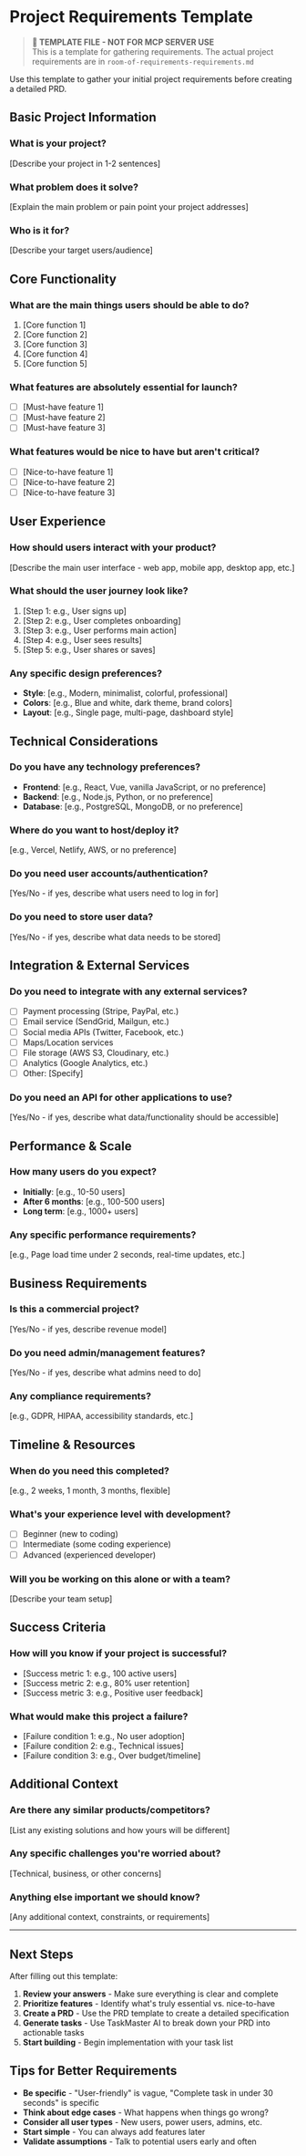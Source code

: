 # Project Requirements Template

> **📝 TEMPLATE FILE - NOT FOR MCP SERVER USE**  
> This is a template for gathering requirements. The actual project requirements are in `room-of-requirements-requirements.md`

Use this template to gather your initial project requirements before creating a detailed PRD.

## Basic Project Information

### What is your project?
[Describe your project in 1-2 sentences]

### What problem does it solve?
[Explain the main problem or pain point your project addresses]

### Who is it for?
[Describe your target users/audience]

## Core Functionality

### What are the main things users should be able to do?
1. [Core function 1]
2. [Core function 2]
3. [Core function 3]
4. [Core function 4]
5. [Core function 5]

### What features are absolutely essential for launch?
- [ ] [Must-have feature 1]
- [ ] [Must-have feature 2]
- [ ] [Must-have feature 3]

### What features would be nice to have but aren't critical?
- [ ] [Nice-to-have feature 1]
- [ ] [Nice-to-have feature 2]
- [ ] [Nice-to-have feature 3]

## User Experience

### How should users interact with your product?
[Describe the main user interface - web app, mobile app, desktop app, etc.]

### What should the user journey look like?
1. [Step 1: e.g., User signs up]
2. [Step 2: e.g., User completes onboarding]
3. [Step 3: e.g., User performs main action]
4. [Step 4: e.g., User sees results]
5. [Step 5: e.g., User shares or saves]

### Any specific design preferences?
- **Style**: [e.g., Modern, minimalist, colorful, professional]
- **Colors**: [e.g., Blue and white, dark theme, brand colors]
- **Layout**: [e.g., Single page, multi-page, dashboard style]

## Technical Considerations

### Do you have any technology preferences?
- **Frontend**: [e.g., React, Vue, vanilla JavaScript, or no preference]
- **Backend**: [e.g., Node.js, Python, or no preference]
- **Database**: [e.g., PostgreSQL, MongoDB, or no preference]

### Where do you want to host/deploy it?
[e.g., Vercel, Netlify, AWS, or no preference]

### Do you need user accounts/authentication?
[Yes/No - if yes, describe what users need to log in for]

### Do you need to store user data?
[Yes/No - if yes, describe what data needs to be stored]

## Integration & External Services

### Do you need to integrate with any external services?
- [ ] Payment processing (Stripe, PayPal, etc.)
- [ ] Email service (SendGrid, Mailgun, etc.)
- [ ] Social media APIs (Twitter, Facebook, etc.)
- [ ] Maps/Location services
- [ ] File storage (AWS S3, Cloudinary, etc.)
- [ ] Analytics (Google Analytics, etc.)
- [ ] Other: [Specify]

### Do you need an API for other applications to use?
[Yes/No - if yes, describe what data/functionality should be accessible]

## Performance & Scale

### How many users do you expect?
- **Initially**: [e.g., 10-50 users]
- **After 6 months**: [e.g., 100-500 users]
- **Long term**: [e.g., 1000+ users]

### Any specific performance requirements?
[e.g., Page load time under 2 seconds, real-time updates, etc.]

## Business Requirements

### Is this a commercial project?
[Yes/No - if yes, describe revenue model]

### Do you need admin/management features?
[Yes/No - if yes, describe what admins need to do]

### Any compliance requirements?
[e.g., GDPR, HIPAA, accessibility standards, etc.]

## Timeline & Resources

### When do you need this completed?
[e.g., 2 weeks, 1 month, 3 months, flexible]

### What's your experience level with development?
- [ ] Beginner (new to coding)
- [ ] Intermediate (some coding experience)
- [ ] Advanced (experienced developer)

### Will you be working on this alone or with a team?
[Describe your team setup]

## Success Criteria

### How will you know if your project is successful?
- [Success metric 1: e.g., 100 active users]
- [Success metric 2: e.g., 80% user retention]
- [Success metric 3: e.g., Positive user feedback]

### What would make this project a failure?
- [Failure condition 1: e.g., No user adoption]
- [Failure condition 2: e.g., Technical issues]
- [Failure condition 3: e.g., Over budget/timeline]

## Additional Context

### Are there any similar products/competitors?
[List any existing solutions and how yours will be different]

### Any specific challenges you're worried about?
[Technical, business, or other concerns]

### Anything else important we should know?
[Any additional context, constraints, or requirements]

---

## Next Steps

After filling out this template:

1. **Review your answers** - Make sure everything is clear and complete
2. **Prioritize features** - Identify what's truly essential vs. nice-to-have
3. **Create a PRD** - Use the PRD template to create a detailed specification
4. **Generate tasks** - Use TaskMaster AI to break down your PRD into actionable tasks
5. **Start building** - Begin implementation with your task list

## Tips for Better Requirements

- **Be specific** - "User-friendly" is vague, "Complete task in under 30 seconds" is specific
- **Think about edge cases** - What happens when things go wrong?
- **Consider all user types** - New users, power users, admins, etc.
- **Start simple** - You can always add features later
- **Validate assumptions** - Talk to potential users early and often 